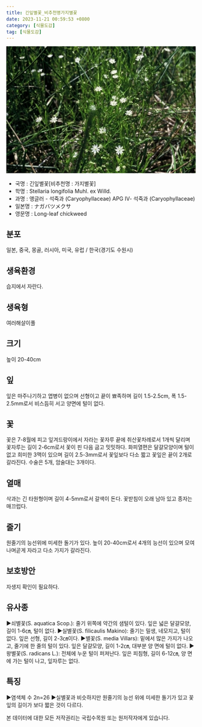 ```yaml
---
title: 긴잎별꽃_비추천명가지별꽃
date: 2023-11-21 00:59:53 +0800
category: [식물도감]
tag: [식물도감]
---
```




![긴잎별꽃[비추천명 : 가지별꽃]](/assets/img/fileUpload/plants/basic/Caryophyllaceae/Stellaria/10280/1_th2.JPG)
- 국명 : 긴잎별꽃[비추천명 : 가지별꽃]
- 학명 : Stellaria longifolia Muhl. ex Willd.
- 과명 : 앵글러 - 석죽과 (Caryophyllaceae) APG Ⅳ- 석죽과 (Caryophyllaceae)
- 일본명 : ナガバツメクサ
- 영문명 : Long-leaf chickweed


## 분포
일본, 중국, 몽골, 러시아, 미국, 유럽 / 한국(경기도 수원시) 
## 생육환경
습지에서 자란다.
## 생육형
여러해살이풀
## 크기
높이 20-40cm
## 잎
잎은 마주나기하고 엽병이 없으며 선형이고 끝이 뾰족하며 길이 1.5-2.5cm, 폭 1.5-2.5mm로서 비스듬히 서고 양면에 털이 없다.
## 꽃
꽃은 7-8월에 피고 잎겨드랑이에서 자라는 꽃자루 끝에 취산꽃차례로서 1개씩 달리며 꽃자루는 길이 2-6cm로서 꽃이 핀 다음 굽고 밋밋하다. 화피열편은 달걀모양이며 털이 없고 희미한 3맥이 있으며 길이 2.5-3mm로서 꽃잎보다 다소 짧고 꽃잎은 끝이 2개로 갈라진다. 수술은 5개, 암술대는 3개이다.
## 열매
삭과는 긴 타원형이며 길이 4-5mm로서 갈색이 돈다. 꽃받침이 오래 남아 있고 종자는 매끄럽다.
## 줄기
원줄기의 능선위에 미세한 돌기가 있다. 높이 20-40cm로서 4개의 능선이 있으며 모여나며곧게 자라고 다소 가지가 갈라진다.
## 보호방안
자생지 확인이 필요하다.
## 유사종
▶쇠별꽃(S. aquatica Scop.): 줄기 위쪽에 약간의 샘털이 있다. 잎은 넓은 달걀모양, 길이 1-6㎝, 털이 없다. 
▶실별꽃(S. filicaulis Makino): 줄기는 밀생, 네모지고, 털이 없다. 잎은 선형, 길이 2-3㎝이다. 
▶별꽃(S. media Villars): 밑에서 많은 가지가 나오고, 줄기에 한 줄의 털이 있다. 잎은 달걀모양, 길이 1-2㎝, 대부분 양 면에 털이 없다.
▶왕별꽃(S. radicans L.): 전체에 누운 털이 퍼져난다. 잎은 피침형, 길이 6-12㎝, 양 면에 가는 털이 나고, 잎자루는 없다.
## 특징
▶염색체 수 2n=26
▶실별꽃과 비슷하지만 원줄기의 능선 위에 미세한 돌기가 있고 꽃잎의 길이가 보다 짧은 것이 다르다.






본 데이터에 대한 모든 저작권리는 국립수목원 또는 원저작자에게 있습니다.

